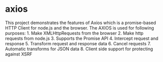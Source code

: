 # axios
This project demonstrates the features of Axios which is a promise-based HTTP Client for node.js and the browser. The AXIOS is used for following purposes:
    1. Make XMLHttpRequests from the browser
    2. Make http requests from node.js
    3. Supports the Promise API
    4. Intercept request and response
    5. Transform request and response data
    6. Cancel requests
    7. Automatic transforms for JSON data
    8. Client side support for protecting against XSRF
